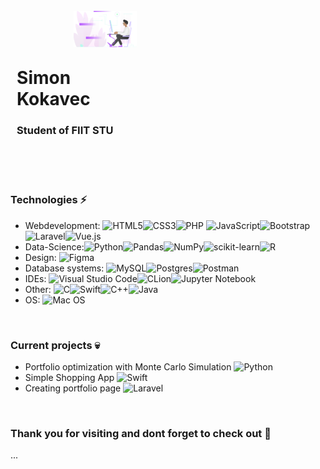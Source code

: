 <div style="width:40%;display:inline-block;overflow:visible">
  <br>
  <img src="https://github.com/SimonK1/SimonK1/blob/main/Illustration.png" alt=" " align="right" style="width:50%;"/>
  <br>
  <br>
  <br>
  <h1 style="margin-left:5%; overflow:visible;width:100%;">Simon Kokavec</h1>
  <h3 style="margin-left:5%;width:100%">Student of FIIT STU</h3>
</div>

<br>
<br>
<br>
<br>

### Technologies ⚡

- Webdevelopment: ![HTML5](https://img.shields.io/badge/html5-000000?style=for-the-badge&logo=html5&logoColor=white)![CSS3](https://img.shields.io/badge/css3-000000?style=for-the-badge&logo=css3&logoColor=white)![PHP](https://img.shields.io/badge/php-000000?style=for-the-badge&logo=php&logoColor=white) ![JavaScript](https://img.shields.io/badge/javascript-000000?style=for-the-badge&logo=javascript&logoColor=white)![Bootstrap](https://img.shields.io/badge/bootstrap-000000?style=for-the-badge&logo=bootstrap&logoColor=white)![Laravel](https://img.shields.io/badge/laravel-96FAF0?style=for-the-badge&logo=laravel&logoColor=black )![Vue.js](https://img.shields.io/badge/vuejs-black?style=for-the-badge&logo=vuedotjs&logoColor=%234FC08D)
- Data-Science:![Python](https://img.shields.io/badge/python-96FAF0?style=for-the-badge&logo=python&logoColor=black)![Pandas](https://img.shields.io/badge/pandas-000000?style=for-the-badge&logo=pandas&logoColor=white)![NumPy](https://img.shields.io/badge/numpy-000000?style=for-the-badge&logo=numpy&logoColor=white)![scikit-learn](https://img.shields.io/badge/scikit--learn-FA80F9?style=for-the-badge&logo=scikit-learn&logoColor=black)![R](https://img.shields.io/badge/r-000000?style=for-the-badge&logo=r&logoColor=white)
- Design: ![Figma](https://img.shields.io/badge/figma-000000?style=for-the-badge&logo=figma&logoColor=white)
- Database systems: ![MySQL](https://img.shields.io/badge/mysql-000000?style=for-the-badge&logo=mysql&logoColor=white)![Postgres](https://img.shields.io/badge/postgres-000000?style=for-the-badge&logo=postgresql&logoColor=white)![Postman](https://img.shields.io/badge/Postman-000000?style=for-the-badge&logo=postman&logoColor=white)
- IDEs: ![Visual Studio Code](https://img.shields.io/badge/Visual%20Studio%20Code-FA80F9?style=for-the-badge&logo=visual-studio-code&logoColor=black)![CLion](https://img.shields.io/badge/CLion-black?style=for-the-badge&logo=clion&logoColor=white)![Jupyter Notebook](https://img.shields.io/badge/jupyter-000000?style=for-the-badge&logo=jupyter&logoColor=white)
- Other: ![C](https://img.shields.io/badge/c-000000?style=for-the-badge&logo=c&logoColor=white)![Swift](https://img.shields.io/badge/swift-000000?style=for-the-badge&logo=swift&logoColor=white)![C++](https://img.shields.io/badge/c++-000000?style=for-the-badge&logo=c%2B%2B&logoColor=white)![Java](https://img.shields.io/badge/java-000000?style=for-the-badge&logo=java&logoColor=white)
- OS: ![Mac OS](https://img.shields.io/badge/mac%20os-000000?style=for-the-badge&logo=macos&logoColor=F0F0F0)

<br>

### Current projects :skull:

-  Portfolio optimization with Monte Carlo Simulation ![Python](https://img.shields.io/badge/python-000000?style=for-the-badge&logo=python&logoColor=white)
- Simple Shopping App ![Swift](https://img.shields.io/badge/swift-000000?style=for-the-badge&logo=swift&logoColor=white)
- Creating portfolio page ![Laravel](https://img.shields.io/badge/laravel-000000?style=for-the-badge&logo=laravel&logoColor=white )

<br>

### Thank you for visiting and dont forget to check out  :crescent_moon:

...
